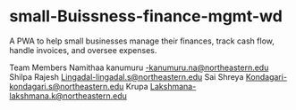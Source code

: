 # small-Buissness-finance-mgmt-wd
A PWA to help small businesses manage their finances, track cash flow, handle invoices, and oversee expenses.





Team Members 
Namithaa kanumuru -kanumuru.na@northeastern.edu 
Shilpa Rajesh Lingadal-lingadal.s@northeastern.edu
Sai Shreya Kondagari-kondagari.s@northeastern.edu
Krupa Lakshmana-lakshmana.k@northeastern.edu

